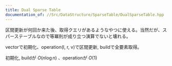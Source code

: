 ```yaml
---
title: Dual Sparse Table
documentation_of: //Src/DataStructure/SparseTable/DualSparseTable.hpp
---
```


区間更新が何回か来た後、取得クエリがあるようなやつに使える。当然だが、スパーステーブルなので等冪則が成り立つ演算でないと壊れる。

vectorで初期化、operation(l, r, v)で区間更新, buildで全要素取得。

初期化, buildが $O(n\log n)$ 、operationが $O(1)$
